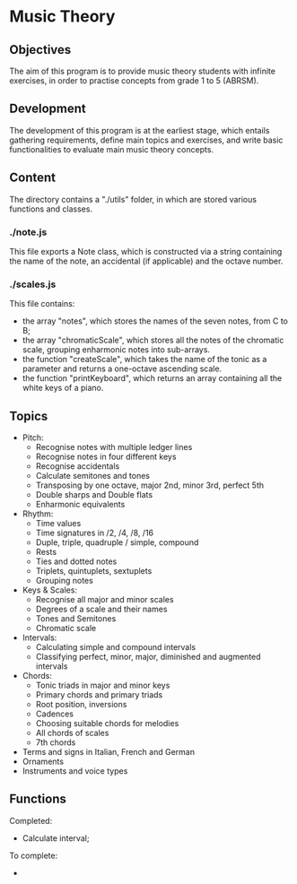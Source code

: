 # Music Theory

## Objectives

The aim of this program is to provide music theory students with infinite exercises, in order to practise concepts from grade 1 to 5 (ABRSM).

## Development

The development of this program is at the earliest stage, which entails gathering requirements, define main topics and exercises, and write basic functionalities to evaluate main music theory concepts.

## Content

The directory contains a "./utils" folder, in which are stored various functions and classes.

### ./note.js

This file exports a Note class, which is constructed via a string containing the name of the note, an accidental (if applicable) and the octave number.

### ./scales.js

This file contains:

- the array "notes", which stores the names of the seven notes, from C to B;
- the array "chromaticScale", which stores all the notes of the chromatic scale, grouping enharmonic notes into sub-arrays.
- the function "createScale", which takes the name of the tonic as a parameter and returns a one-octave ascending scale.
- the function "printKeyboard", which returns an array containing all the white keys of a piano.

## Topics

- Pitch:
    - Recognise notes with multiple ledger lines
    - Recognise notes in four different keys
    - Recognise accidentals
    - Calculate semitones and tones
    - Transposing by one octave, major 2nd, minor 3rd, perfect 5th
    - Double sharps and Double flats
    - Enharmonic equivalents
- Rhythm:
    - Time values
    - Time signatures in /2, /4, /8, /16
    - Duple, triple, quadruple / simple, compound
    - Rests
    - Ties and dotted notes
    - Triplets, quintuplets, sextuplets
    - Grouping notes
- Keys & Scales:
    - Recognise all major and minor scales
    - Degrees of a scale and their names
    - Tones and Semitones
    - Chromatic scale
- Intervals:
    - Calculating simple and compound intervals
    - Classifying perfect, minor, major, diminished and augmented intervals
- Chords:
    - Tonic triads in major and minor keys
    - Primary chords and primary triads
    - Root position, inversions
    - Cadences
    - Choosing suitable chords for melodies
    - All chords of scales
    - 7th chords
- Terms and signs in Italian, French and German
- Ornaments
- Instruments and voice types


## Functions

Completed:

- Calculate interval;

To complete:

- 